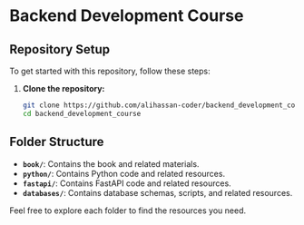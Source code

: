 # Backend Development Course

## Repository Setup

To get started with this repository, follow these steps:

1. **Clone the repository:**
    ```bash
    git clone https://github.com/alihassan-coder/backend_development_course.git
    cd backend_development_course
    ```


## Folder Structure

- **`book/`**: Contains the book and related materials.
- **`python/`**: Contains Python code and related resources.
- **`fastapi/`**: Contains FastAPI code and related resources.
- **`databases/`**: Contains database schemas, scripts, and related resources.

Feel free to explore each folder to find the resources you need.
